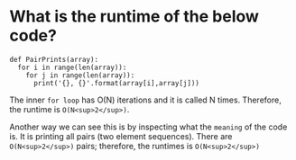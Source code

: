 # What is the runtime of the below code?

```
def PairPrints(array):
  for i in range(len(array)):
    for j in range(len(array)):
      print('{}, {}'.format(array[i],array[j]))
```

The inner `for loop` has O(N) iterations and it is called N times. Therefore, the runtime is `O(N<sup>2</sup>)`.

Another way we can see this is by inspecting what the `meaning` of the code is. It is printing all pairs (two element sequences). There are `O(N<sup>2</sup>)` pairs; therefore, the runtimes is `O(N<sup>2</sup>)`
